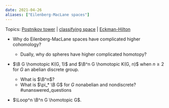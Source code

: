 ```yaml
---
date: 2021-04-26
aliases: ["Eilenberg-MacLane spaces"]
---
```


Topics: [Postnikov tower](Postnikov%20tower.md) | [classifying space](classifying%20space.md) | [Eckman-Hilton](Eckman-Hilton)

- Why do Eilenberg-MacLane spaces have complicated higher cohomology?
  - Dually, why do spheres have higher complicated homotopy?

- $\B G \homotopic K(G, 1)$ and $\B^n G \homotopic K(G, n)$ when $n\geq 2$ for $G$ an abelian discrete group.
	- What is $\B^n$?
	- What is $\pi_* \B G$ for $G$ nonabelian and nondiscrete?
	#unanswered_questions 
	
- $\Loop^n \B^n G \homotopic G$.

